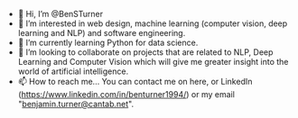 - 👋 Hi, I’m @BenSTurner
- 👀 I’m interested in web design, machine learning (computer vision, deep learning and NLP) and software engineering.
- 🌱 I’m currently learning Python for data science.
- 💞️ I’m looking to collaborate on projects that are related to NLP, Deep Learning and Computer Vision which will give me greater insight into the world of artificial intelligence.
- 📫 How to reach me... You can contact me on here, or LinkedIn (https://www.linkedin.com/in/benturner1994/) or my email "benjamin.turner@cantab.net".

<!---
BenSTurner/BenSTurner is a ✨ special ✨ repository because its `README.md` (this file) appears on your GitHub profile.
You can click the Preview link to take a look at your changes.
--->
